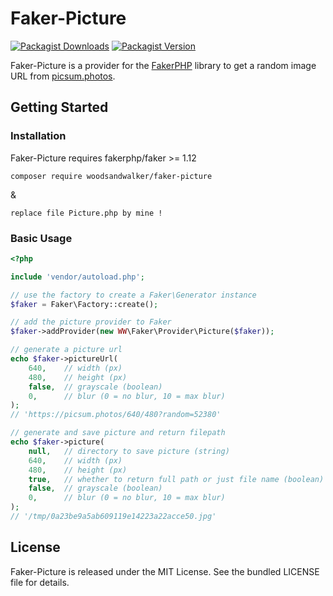 # Faker-Picture
[![Packagist Downloads](https://img.shields.io/packagist/dt/woodsandwalker/faker-picture?color=brightgreen)](https://packagist.org/packages/woodsandwalker/faker-picture)
[![Packagist Version](https://img.shields.io/packagist/v/woodsandwalker/faker-picture?color=brightgreen)](https://packagist.org/packages/woodsandwalker/faker-picture)

Faker-Picture is a provider for the [FakerPHP](https://github.com/FakerPHP/Faker) library to get a random image URL from [picsum.photos](https://picsum.photos).

## Getting Started

### Installation
Faker-Picture requires fakerphp/faker >= 1.12

```shell
composer require woodsandwalker/faker-picture
```
&
```shell
replace file Picture.php by mine !
```

### Basic Usage

```php
<?php

include 'vendor/autoload.php';

// use the factory to create a Faker\Generator instance
$faker = Faker\Factory::create();

// add the picture provider to Faker
$faker->addProvider(new WW\Faker\Provider\Picture($faker));

// generate a picture url
echo $faker->pictureUrl(
    640,	// width (px)
    480,	// height (px)
    false,	// grayscale (boolean)
    0,		// blur (0 = no blur, 10 = max blur)
);
// 'https://picsum.photos/640/480?random=52380'

// generate and save picture and return filepath
echo $faker->picture(
    null,	// directory to save picture (string)
    640,	// width (px)
    480,	// height (px)
    true,	// whether to return full path or just file name (boolean)
    false,	// grayscale (boolean)
    0,		// blur (0 = no blur, 10 = max blur)
);
// '/tmp/0a23be9a5ab609119e14223a22acce50.jpg'
```

## License
Faker-Picture is released under the MIT License. See the bundled LICENSE file for details.
